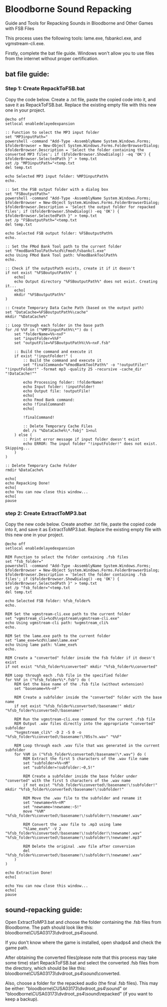# Bloodborne Sound Repacking

Guide and Tools for Repacking Sounds in Bloodborne and Other Games with FSB Files

This process uses the following tools: lame.exe, fsbankcl.exe, and vgmstream-cli.exe.

Firstly, complete the bat file guide. Windows won't allow you to use files from the internet without proper certification.


## bat file guide:
### Step 1: Create RepackToFSB.bat

Copy the code below.
Create a .txt file, paste the copied code into it, and save it as RepackToFSB.bat.
Replace the existing empty file with this new one in your project.

```batch
@echo off
setlocal enabledelayedexpansion

:: Function to select the MP3 input folder
set "MP3inputPath="
powershell -command "Add-Type -AssemblyName System.Windows.Forms; $folderBrowser = New-Object System.Windows.Forms.FolderBrowserDialog; $folderBrowser.Description = 'Select the folder containing the converted MP3 files'; if ($folderBrowser.ShowDialog() -eq 'OK') { $folderBrowser.SelectedPath }" > temp.txt
set /p "MP3inputPath="<temp.txt
del temp.txt

echo Selected MP3 input folder: %MP3inputPath%
echo.

:: Set the FSB output folder with a dialog box
set "FSBoutputPath="
powershell -command "Add-Type -AssemblyName System.Windows.Forms; $folderBrowser = New-Object System.Windows.Forms.FolderBrowserDialog; $folderBrowser.Description = 'Select the output folder for repacked files'; if ($folderBrowser.ShowDialog() -eq 'OK') { $folderBrowser.SelectedPath }" > temp.txt
set /p "FSBoutputPath="<temp.txt
del temp.txt

echo Selected FSB output folder: %FSBoutputPath%
echo.

:: Set the FMod Bank Tool path to the current folder
set "FmodBankToolPath=%cd%\Fmod\fsbankcl.exe"
echo Using FMod Bank Tool path: %FmodBankToolPath%
echo.

:: Check if the outputPath exists, create it if it doesn't
if not exist "%FSBoutputPath%" (
    echo[
    echo Output directory "%FSBoutputPath%" does not exist. Creating it...
    echo[
    mkdir "%FSBoutputPath%"
)

:: Create Temporary Data Cache Path (based on the output path)
set "DataCache=%FSBoutputPath%\cache"
mkdir "%DataCache%"

:: Loop through each folder in the base path
for /d %%F in ("%MP3inputPath%\*") do (
    set "folderName=%%~nxF"
    set "inputFolder=%%F"
    set "outputFile=%FSBoutputPath%\%%~nxF.fsb"

    :: Build the command and execute it
    if exist "!inputFolder!" (
        :: Build the command and execute it
        set "finalCommand="%FmodBankToolPath%" -o "!outputFile!" "!inputFolder!" -format mp3 -quality 25 -recursive -cache_dir "!DataCache!""

        echo Processing folder: !folderName!
        echo Input folder: !inputFolder!
        echo Output file: !outputFile!
        echo[
        echo Fmod Bank command:
        echo !finalCommand!
        echo[

        !finalCommand!

        :: Delete Temporary Cache Files
        del /s "%DataCache%\*.fobj" 1>nul
    ) else (
        :: Print error message if input folder doesn't exist
        echo ERROR: The input folder "!inputFolder!" does not exist. Skipping...
    )
)

:: Delete Temporary Cache Folder
rmdir %DataCache%

echo[
echo Repacking Done!
echo[
echo You can now close this window...
echo[
pause
```










### step 2: Create ExtractToMP3.bat
Copy the new code below.
Create another .txt file, paste the copied code into it, and save it as ExtractToMP3.bat.
Replace the existing empty file with this new one in your project.









```batch
@echo off
setlocal enabledelayedexpansion

REM Function to select the folder containing .fsb files
set "fsb_folder="
powershell -command "Add-Type -AssemblyName System.Windows.Forms; $folderBrowser = New-Object System.Windows.Forms.FolderBrowserDialog; $folderBrowser.Description = 'Select the folder containing .fsb files'; if ($folderBrowser.ShowDialog() -eq 'OK') { $folderBrowser.SelectedPath }" > temp.txt
set /p "fsb_folder="<temp.txt
del temp.txt

echo Selected FSB folder: %fsb_folder%
echo.

REM Set the vgmstream-cli.exe path to the current folder
set "vgmstream_cli=%cd%\vgstream\vgmstream-cli.exe"
echo Using vgmstream-cli path: %vgmstream_cli%
echo.

REM Set the lame.exe path to the current folder
set "lame_exe=%cd%\lame\lame.exe"
echo Using lame path: %lame_exe%
echo.

REM Create a "converted" folder inside the fsb folder if it doesn't exist
if not exist "%fsb_folder%\converted" mkdir "%fsb_folder%\converted"

REM Loop through each .fsb file in the specified folder
for %%F in ("%fsb_folder%\*.fsb") do (
    REM Get the base name of the .fsb file (without extension)
    set "basename=%%~nF"
   
    REM Create a subfolder inside the "converted" folder with the base name
    if not exist "%fsb_folder%\converted\!basename!" mkdir "%fsb_folder%\converted\!basename!"

    REM Run the vgmstream-cli.exe command for the current .fsb file
    REM Output .wav files directly into the appropriate "converted" subfolder
    "%vgmstream_cli%" -D 2 -S 0 -o "%fsb_folder%\converted\!basename!\?05s?n.wav" "%%F"

    REM Loop through each .wav file that was generated in the current subfolder
    for %%M in ("%fsb_folder%\converted\!basename!\*.wav") do (
        REM Extract the first 5 characters of the .wav file name
        set "subfolder=%%~nM"
        set "subfolder=!subfolder:~0,5!"
       
        REM Create a subfolder inside the base folder under "converted" with the first 5 characters of the .wav name
        if not exist "%fsb_folder%\converted\!basename!\!subfolder!" mkdir "%fsb_folder%\converted\!basename!\!subfolder!"

        REM Move the .wav file to the subfolder and rename it
        set "newname=%%~nM"
        set "newname=!newname:~5!"
        move "%%M" "%fsb_folder%\converted\!basename!\!subfolder!\!newname!.wav"

        REM Convert the .wav file to .mp3 using lame
        "%lame_exe%" -V 2 "%fsb_folder%\converted\!basename!\!subfolder!\!newname!.wav" "%fsb_folder%\converted\!basename!\!subfolder!\!newname!.mp3"

        REM Delete the original .wav file after conversion
        del "%fsb_folder%\converted\!basename!\!subfolder!\!newname!.wav"
    )
)

echo Extraction Done!
echo[

echo You can now close this window...
echo[
pause
```

## sound-repacking guide:

Open ExtractToMP3.bat and choose the folder containing the .fsb files from Bloodborne. The path should look like this:
bloodborne\CUSA03173\dvdroot_ps4\sound.

If you don't know where the game is installed, open shadps4 and check the game path.

After obtaining the converted files(please note that this process may take some time) start RepackToFSB.bat and select the converted .fsb files from the directory, which should be like this:
bloodborne\CUSA03173\dvdroot_ps4\sound\converted.

Also, choose a folder for the repacked audio (the final .fsb files). This may be either:
"bloodborne\CUSA03173\dvdroot_ps4\sound" or
"bloodborne\CUSA03173\dvdroot_ps4\sound\repacked"
(if you want to keep a backup).
